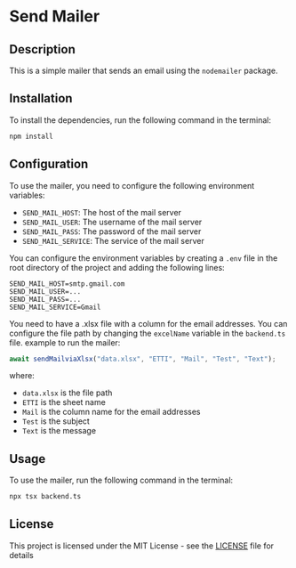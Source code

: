 # Send Mailer

## Description
This is a simple mailer that sends an email using the `nodemailer` package.

## Installation
To install the dependencies, run the following command in the terminal:
```bash
npm install 
```

## Configuration
To use the mailer, you need to configure the following environment variables:
- `SEND_MAIL_HOST`: The host of the mail server
- `SEND_MAIL_USER`: The username of the mail server
- `SEND_MAIL_PASS`: The password of the mail server
- `SEND_MAIL_SERVICE`: The service of the mail server

You can configure the environment variables by creating a `.env` file in the root directory of the project and adding the following lines:
```env
SEND_MAIL_HOST=smtp.gmail.com
SEND_MAIL_USER=...
SEND_MAIL_PASS=...
SEND_MAIL_SERVICE=Gmail
```

You need to have a .xlsx file with a column for the email addresses. You can configure the file path by changing the `excelName` variable in the `backend.ts` file.
example to run the mailer:
```typescript
await sendMailviaXlsx("data.xlsx", "ETTI", "Mail", "Test", "Text");
```

where:
- `data.xlsx` is the file path
- `ETTI` is the sheet name
- `Mail` is the column name for the email addresses
- `Test` is the subject
- `Text` is the message

## Usage
To use the mailer, run the following command in the terminal:
```bash
npx tsx backend.ts
```

## License
This project is licensed under the MIT License - see the [LICENSE](LICENSE) file for details
